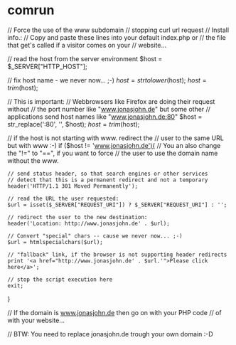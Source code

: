 comrun
======
// Force the use of the www subdomain // stopping curl url request
// Install info.:
// Copy and paste these lines into your default index.php or
// the file that get's called if a visitor comes on your 
// website...
 
// read the host from the server environment
$host = $_SERVER["HTTP_HOST"];
 
// fix host name - we never now... ;-)
$host = strtolower($host);
$host = trim($host);
 
// This is important: 
// Webbrowsers like Firefox are doing their request without
// the port number like "www.jonasjohn.de" but some other 
// applications send host names like "www.jonasjohn.de:80" 
$host = str_replace(':80', '', $host);
$host = trim($host);
 
// if the host is not starting with www. redirect the 
// user to the same URL but with www :-)
if ($host != 'www.jonasjohn.de'){
    // You an also change the "!=" to "==", if you want to force 
    // the user to use the domain name without the www. 
 
    // send status header, so that search engines or other services
    // detect that this is a permanent redirect and not a temporary
    header('HTTP/1.1 301 Moved Permanently');
 
    // read the URL the user requested:
    $url = isset($_SERVER["REQUEST_URI"]) ? $_SERVER["REQUEST_URI"] : '';
 
    // redirect the user to the new destination:
    header('Location: http://www.jonasjohn.de' . $url);
 
    // Convert "special" chars -- cause we never now... ;-)
    $url = htmlspecialchars($url);
 
    // "fallback" link, if the browser is not supporting header redirects
    print '<a href="http://www.jonasjohn.de' . $url.'">Please click here</a>';
 
    // stop the script execution here
    exit;
}
 
// If the domain is www.jonasjohn.de then go on with your PHP code 
// of with your website...
 
// BTW: You need to replace jonasjohn.de trough your own domain :-D
